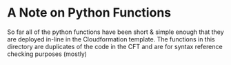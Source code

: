 # A Note on Python Functions


So far all of the python functions have been short & simple enough that they are deployed in-line in the Cloudformation template. The functions in this directory are duplicates of the code in the CFT and are for syntax reference checking purposes (mostly)